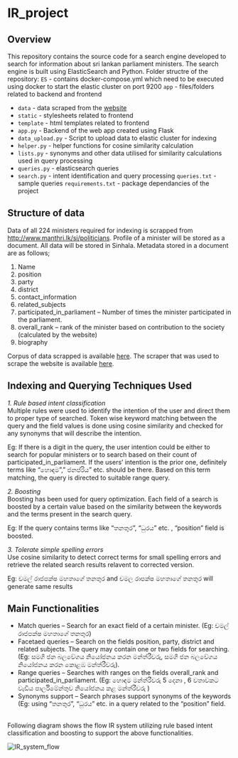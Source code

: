 # IR_project

## Overview
This repository contains the source code for a search engine developed to search for information about sri lankan parliament ministers. The search engine is built using ElasticSearch and Python.
Folder structre of the repository:
`ES` - contains docker-compose.yml which need to be executed using docker to start the elastic cluster on port 9200
`app` - files/folders related to backend and frontend
- `data` - data scraped from the [website](http://www.manthri.lk/si/politicians)  
- `static` - stylesheets related to frontend
- `template` - html templates related to frontend
- `app.py` - Backend of the web app created using Flask 
- `data_upload.py` - Script to upload data to elastic cluster for indexing
- `helper.py` - helper functions for cosine similarity calculation
- `lists.py` - synonyms and other data utilised for similarity calculations used in query processing
- `queries.py` - elasticsearch queries 
- `search.py` - intent identification and query processing
`queries.txt` - sample queries
`requirements.txt` - package dependancies of the project

## Structure of data
Data of all 224 ministers required for indexing is scrapped from http://www.manthri.lk/si/politicians. Profile of a minister will be stored as a document. All data will be stored in Sinhala. Metadata stored in a document are as follows;
 1.	Name
 2.	position
 3.	party
 4.	district
 5.	contact_information
 6.	related_subjects
 7.	participated_in_parliament – Number of times the minister participated in the parliament.
 8.	overall_rank – rank of the minister based on contribution to the society (calculated by the website)
 9.	biography



Corpus of data scrapped is available [here](/app/data/data.json). The scraper that was used to scrape the website is available [here](https://github.com/Thisun1997/Web-Scraper).

## Indexing and Querying Techniques Used
 *1. Rule based intent classification*
<br>Multiple rules were used to identify the intention of the user and direct them to proper type of searched. Token wise keyword matching between the query and the field values is done using cosine similarity and checked for any synonyms that will describe the intention.
<br>

Eg: If there is a digit in the query, the user intention could be either to search for popular ministers or to search based on their count of participated_in_parliament. If the users’ intention is the prior one, definitely terms like “හොඳම”,” ජනප්රිය” etc. should be there. Based on this term matching, the query is directed to suitable range query.<br>

 *2. Boosting*
<br>Boosting has been used for query optimization. Each field of a search is boosted by a certain value based on the similarity between the keywords and the terms present in the search query.<br>

Eg: If the query contains terms like “තනතුර”, “ධුරය” etc. , “position” field is boosted.

*3.	Tolerate simple spelling errors*
<br>Use cosine similarity to detect correct terms for small spelling errors and retrieve the related search results relavent to corrected version.<br>

Eg: චමල් රාජපක්ෂ මහතාගේ තනතුර and චමල රාපක්ෂ මහතාගේ තනතුර will generate same results


## Main Functionalities
* Match queries – Search for an exact field of a certain minister. (Eg: චමල් රාජපක්ෂ මහතාගේ තනතුර)
* Facetaed queries – Search on the fields position, party, district and related subjects. The query may contain one or two fields for searching. (Eg: සමගි ජන බලවේගය නියෝජනය කරන මන්ත්රීවරු, සමගි ජන බලවේගය නියෝජනය කරන කොළඹ මන්ත්රීවරු).
* Range queries – Searches with ranges on the fields overall_rank and participated_in_parliament. (Eg: හොඳම මන්ත්රීවරු 5 දෙනා , 6 වතාවකට වැඩිය පාර්ලිමේන්තුව නියෝජනය කළ මන්ත්රීවරු )
* Synonyms support – Search phrases support synonyms of the keywords (Eg: using “තනතුර”, “ධුරය” etc. in a query related to the “position” field.
<br>
Following diagram shows the flow IR system utilizing rule based intent classification and boosting to support the above functionalities.<br>

![IR_system_flow](https://user-images.githubusercontent.com/47599759/139177424-f6d7bd9f-1ff4-492d-b94a-085d10da50fc.png)
